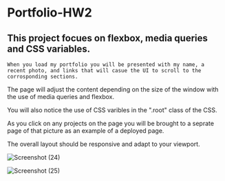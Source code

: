 # Portfolio-HW2

## This project focues on flexbox, media queries and CSS variables.
    When you load my portfolio you will be presented with my name, a recent photo, and links that will casue the UI to scroll to the corrosponding sections. 
The page will adjust the content depending on the size of the window with the use of media queries and flexbox. 

You will also notice the use of CSS varibles in the ".root" class of the CSS. 

As you click on any projects on the page you will be brought to a seprate page of that picture as an example of a deployed page. 

The overall layout should be responsive and adapt to your viewport.

![Screenshot (24)](https://user-images.githubusercontent.com/79488120/114306822-18bc2280-9aab-11eb-840d-3384d172abf5.png)

![Screenshot (25)](https://user-images.githubusercontent.com/79488120/114306824-1a85e600-9aab-11eb-9533-21c498ab0502.png)
